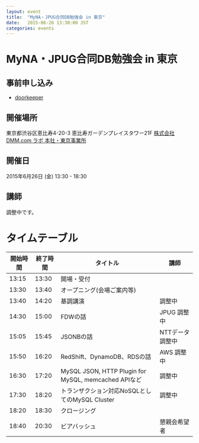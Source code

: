 ```yaml
---
layout: event
title:  "MyNA・JPUG合同DB勉強会 in 東京"
date:   2015-06-26 13:30:00 JST
categories: events
---
```


# MyNA・JPUG合同DB勉強会 in 東京

## 事前申し込み

* [doorkeeper](https://dbstudychugoku.doorkeeper.jp/events/25804)

## 開催場所

東京都渋谷区恵比寿4-20-3 恵比寿ガーデンプレイスタワー21F [株式会社DMM.com ラボ 本社・東京事業所](http://labo.dmm.com/about/access/)

## 開催日

2015年6月26日 (金) 13:30 - 18:30

## 講師

調整中です。

# タイムテーブル

開始時間 | 終了時間| タイトル| 講師
---|------------- | ------------- | -------------
13:15|13:30|開場・受付||
13:30|13:40|オープニング(会場ご案内等)||
13:40|14:20|基調講演|調整中|
14:30|15:00|FDWの話|JPUG 調整中|
15:05|15:45|JSONBの話|NTTデータ 調整中|
15:50|16:20|RedShift、DynamoDB、RDSの話|AWS 調整中|
16:30|17:20|MySQL JSON, HTTP Plugin for MySQL, memcached APIなど|調整中|
17:30|18:20|トランザクション対応NoSQLとしてのMySQL Cluster|調整中|
18:20|18:30|クロージング||
18:40|20:30|ビアバッシュ|懇親会希望者|
